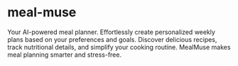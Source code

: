 # meal-muse
Your AI-powered meal planner. Effortlessly create personalized weekly plans based on your preferences and goals. Discover delicious recipes, track nutritional details, and simplify your cooking routine. MealMuse makes meal planning smarter and stress-free.
